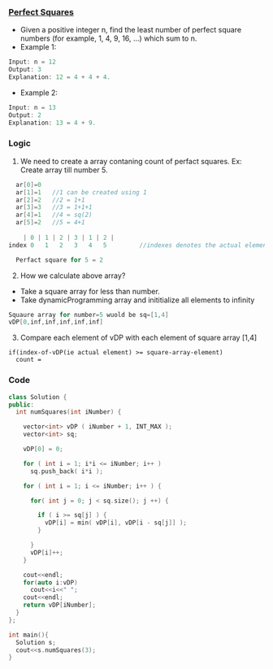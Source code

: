 ### [Perfect Squares](https://leetcode.com/problems/perfect-squares/)
- Given a positive integer n, find the least number of perfect square numbers (for example, 1, 4, 9, 16, ...) which sum to n.
- Example 1:
```c
Input: n = 12
Output: 3 
Explanation: 12 = 4 + 4 + 4.
```
- Example 2:
```c
Input: n = 13
Output: 2
Explanation: 13 = 4 + 9.
```

### Logic
1. We need to create a array contaning count of perfact squares. Ex: Create array till number 5.
```c
  ar[0]=0
  ar[1]=1   //1 can be created using 1
  ar[2]=2   //2 = 1+1
  ar[3]=3   //3 = 1+1+1
  ar[4]=1   //4 = sq(2)
  ar[5]=2   //5 = 4+1
  
    | 0 | 1 | 2 | 3 | 1 | 2 |
index 0   1   2   3   4   5         //indexes denotes the actual elements

  Perfact square for 5 = 2
```  
2. How we calculate above array?
  - Take a square array for less than number.
  - Take dynamicProgramming array and inititialize all elements to infinity
```c
Squaure array for number=5 wuold be sq=[1,4]
vDP[0,inf,inf,inf,inf,inf]
```
3. Compare each element of vDP with each element of square array [1,4]
```
if(index-of-vDP(ie actual element) >= square-array-element)
  count = 
```      
### Code
```c++
class Solution {
public:
  int numSquares(int iNumber) {

    vector<int> vDP ( iNumber + 1, INT_MAX );
    vector<int> sq;

    vDP[0] = 0;

    for ( int i = 1; i*i <= iNumber; i++ )
      sq.push_back( i*i );

    for ( int i = 1; i <= iNumber; i++ ) {

      for( int j = 0; j < sq.size(); j ++) {

        if ( i >= sq[j] ) {
          vDP[i] = min( vDP[i], vDP[i - sq[j]] );
        }

      }
      vDP[i]++;
    }

    cout<<endl;
    for(auto i:vDP)
      cout<<i<<" ";
    cout<<endl;
    return vDP[iNumber];
  }
};

int main(){
  Solution s;
  cout<<s.numSquares(3);
}
```

